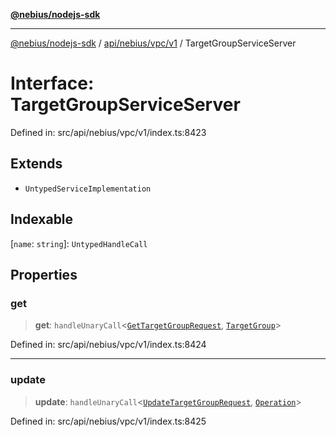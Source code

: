 [**@nebius/nodejs-sdk**](../../../../../README.md)

---

[@nebius/nodejs-sdk](../../../../../README.md) / [api/nebius/vpc/v1](../README.md) / TargetGroupServiceServer

# Interface: TargetGroupServiceServer

Defined in: src/api/nebius/vpc/v1/index.ts:8423

## Extends

- `UntypedServiceImplementation`

## Indexable

\[`name`: `string`\]: `UntypedHandleCall`

## Properties

### get

> **get**: `handleUnaryCall`\<[`GetTargetGroupRequest`](GetTargetGroupRequest.md), [`TargetGroup`](TargetGroup.md)\>

Defined in: src/api/nebius/vpc/v1/index.ts:8424

---

### update

> **update**: `handleUnaryCall`\<[`UpdateTargetGroupRequest`](UpdateTargetGroupRequest.md), [`Operation`](../../../common/v1/interfaces/Operation.md)\>

Defined in: src/api/nebius/vpc/v1/index.ts:8425
